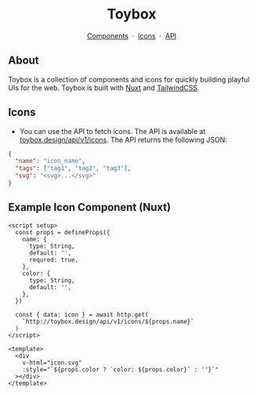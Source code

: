 <br />
<div align="center">
  <h1>Toybox</h1>
  <p align="center">
    <a href="https://toybox.design">Components</a>
    &nbsp·&nbsp
    <a href="https://toybox.design/icons">Icons</a>
    &nbsp·&nbsp
    <a href="https://toybox.design/api/v1/icons">API</a>
  </p>
</div>

## About

Toybox is a collection of components and icons for quickly building playful UIs for the web. Toybox is built with [Nuxt](https://nuxt.com/docs/getting-started/introduction) and [TailwindCSS](https://tailwindcss.com/docs).

## Icons

- You can use the API to fetch icons. The API is available at [toybox.design/api/v1/icons](https://toybox.design/api/v1/icons). The API returns the following JSON:

```json
{
  "name": "icon_name",
  "tags": ["tag1", "tag2", "tag3"],
  "svg": "<svg>...</svg>"
}
```

## Example Icon Component (Nuxt)

```vue
<script setup>
  const props = defineProps({
    name: {
      type: String,
      default: '',
      requred: true,
    },
    color: {
      type: String,
      default: '',
    },
  })

  const { data: icon } = await http.get(
    `http://toybox.design/api/v1/icons/${props.name}`
  )
</script>

<template>
  <div
    v-html="icon.svg"
    :style="`${props.color ? `color: ${props.color}` : ''}`"
  ></div>
</template>
```
